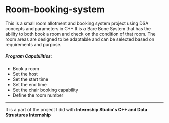 # Room-booking-system
This is a small room allotment and booking system project using DSA concepts and parameters in C++
It is a Bare Bone System that has the ability to both book a room and check on the condition of that room. The room areas are designed to be adaptable and can be selected based on requirements and purpose.
##### Program Capabilities:
+ Book a room
+ Set the host
+ Set the start time
+ Set the end time
+ Set the chair booking capability
+ Define the room number

---

It is a part of the project I did with **Internship Studio's C++ and Data Strustures Internship**
